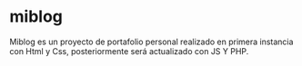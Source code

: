 # miblog
Miblog es un proyecto de portafolio personal realizado en primera instancia con Html y Css, posteriormente será actualizado con JS Y PHP.
